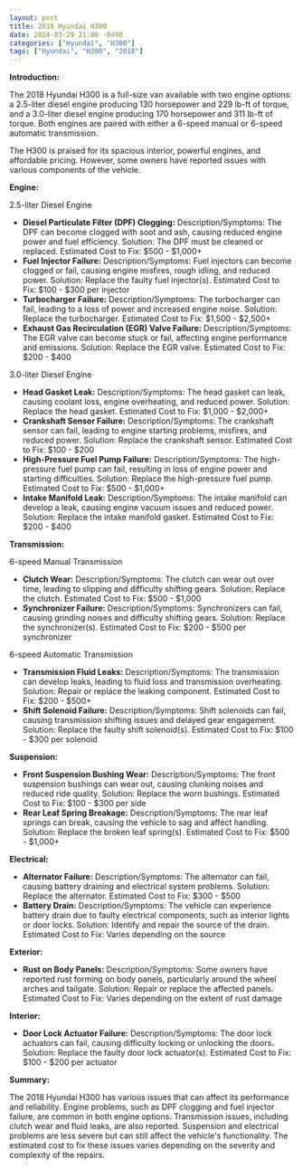 ```yaml
---
layout: post
title: 2018 Hyundai H300
date: 2024-03-29 21:00 -0400
categories: ["Hyundai", "H300"]
tags: ["Hyundai", "H300", "2018"]
---
```

**Introduction:**

The 2018 Hyundai H300 is a full-size van available with two engine options: a 2.5-liter diesel engine producing 130 horsepower and 229 lb-ft of torque, and a 3.0-liter diesel engine producing 170 horsepower and 311 lb-ft of torque. Both engines are paired with either a 6-speed manual or 6-speed automatic transmission.

The H300 is praised for its spacious interior, powerful engines, and affordable pricing. However, some owners have reported issues with various components of the vehicle.

**Engine:**

2.5-liter Diesel Engine

- **Diesel Particulate Filter (DPF) Clogging:** Description/Symptoms: The DPF can become clogged with soot and ash, causing reduced engine power and fuel efficiency. Solution: The DPF must be cleaned or replaced. Estimated Cost to Fix: $500 - $1,000+
- **Fuel Injector Failure:** Description/Symptoms: Fuel injectors can become clogged or fail, causing engine misfires, rough idling, and reduced power. Solution: Replace the faulty fuel injector(s). Estimated Cost to Fix: $100 - $300 per injector
- **Turbocharger Failure:** Description/Symptoms: The turbocharger can fail, leading to a loss of power and increased engine noise. Solution: Replace the turbocharger. Estimated Cost to Fix: $1,500 - $2,500+
- **Exhaust Gas Recirculation (EGR) Valve Failure:** Description/Symptoms: The EGR valve can become stuck or fail, affecting engine performance and emissions. Solution: Replace the EGR valve. Estimated Cost to Fix: $200 - $400

3.0-liter Diesel Engine

- **Head Gasket Leak:** Description/Symptoms: The head gasket can leak, causing coolant loss, engine overheating, and reduced power. Solution: Replace the head gasket. Estimated Cost to Fix: $1,000 - $2,000+
- **Crankshaft Sensor Failure:** Description/Symptoms: The crankshaft sensor can fail, leading to engine starting problems, misfires, and reduced power. Solution: Replace the crankshaft sensor. Estimated Cost to Fix: $100 - $200
- **High-Pressure Fuel Pump Failure:** Description/Symptoms: The high-pressure fuel pump can fail, resulting in loss of engine power and starting difficulties. Solution: Replace the high-pressure fuel pump. Estimated Cost to Fix: $500 - $1,000+
- **Intake Manifold Leak:** Description/Symptoms: The intake manifold can develop a leak, causing engine vacuum issues and reduced power. Solution: Replace the intake manifold gasket. Estimated Cost to Fix: $200 - $400

**Transmission:**

6-speed Manual Transmission

- **Clutch Wear:** Description/Symptoms: The clutch can wear out over time, leading to slipping and difficulty shifting gears. Solution: Replace the clutch. Estimated Cost to Fix: $500 - $1,000
- **Synchronizer Failure:** Description/Symptoms: Synchronizers can fail, causing grinding noises and difficulty shifting gears. Solution: Replace the synchronizer(s). Estimated Cost to Fix: $200 - $500 per synchronizer

6-speed Automatic Transmission

- **Transmission Fluid Leaks:** Description/Symptoms: The transmission can develop leaks, leading to fluid loss and transmission overheating. Solution: Repair or replace the leaking component. Estimated Cost to Fix: $200 - $500+
- **Shift Solenoid Failure:** Description/Symptoms: Shift solenoids can fail, causing transmission shifting issues and delayed gear engagement. Solution: Replace the faulty shift solenoid(s). Estimated Cost to Fix: $100 - $300 per solenoid

**Suspension:**

- **Front Suspension Bushing Wear:** Description/Symptoms: The front suspension bushings can wear out, causing clunking noises and reduced ride quality. Solution: Replace the worn bushings. Estimated Cost to Fix: $100 - $300 per side
- **Rear Leaf Spring Breakage:** Description/Symptoms: The rear leaf springs can break, causing the vehicle to sag and affect handling. Solution: Replace the broken leaf spring(s). Estimated Cost to Fix: $500 - $1,000+

**Electrical:**

- **Alternator Failure:** Description/Symptoms: The alternator can fail, causing battery draining and electrical system problems. Solution: Replace the alternator. Estimated Cost to Fix: $300 - $500
- **Battery Drain:** Description/Symptoms: The vehicle can experience battery drain due to faulty electrical components, such as interior lights or door locks. Solution: Identify and repair the source of the drain. Estimated Cost to Fix: Varies depending on the source

**Exterior:**

- **Rust on Body Panels:** Description/Symptoms: Some owners have reported rust forming on body panels, particularly around the wheel arches and tailgate. Solution: Repair or replace the affected panels. Estimated Cost to Fix: Varies depending on the extent of rust damage

**Interior:**

- **Door Lock Actuator Failure:** Description/Symptoms: The door lock actuators can fail, causing difficulty locking or unlocking the doors. Solution: Replace the faulty door lock actuator(s). Estimated Cost to Fix: $100 - $200 per actuator

**Summary:**

The 2018 Hyundai H300 has various issues that can affect its performance and reliability. Engine problems, such as DPF clogging and fuel injector failure, are common in both engine options. Transmission issues, including clutch wear and fluid leaks, are also reported. Suspension and electrical problems are less severe but can still affect the vehicle's functionality. The estimated cost to fix these issues varies depending on the severity and complexity of the repairs.
